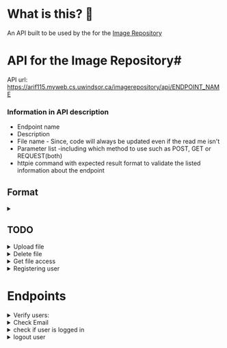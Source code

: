 # What is this? 🤔

An API built to be used by the for the [Image Repository](https://abdullaharif.tech/imagerepository/)

# API for the Image Repository#

API url: https://arif115.myweb.cs.uwindsor.ca/imagerepository/api/ENDPOINT_NAME

### Information in API description ###

* Endpoint name
* Description
* File name - Since, code will always be updated even if the read me isn't
* Parameter list -including which method to use such as POST, GET or REQUEST(both)
* httpie command with expected result format to validate the listed information about the endpoint

## Format ##

<details>
<summary> </summary>

    1. Description: 
    2. fileName.php --> /api/fileName
    3. Parameter list:
    4. httpie command:

</details>

## TODO ##

<!-- First we get the deletion and upload working without any encryption then we add in the encryption after  -->
<details>
<summary>Upload file </summary>

    1. Description:  A logged in user should be able to upload a file securely. The policy will allows the user to control who can see their file. 
    2. fileManagement/upload.php --> /api/fileManagement/upload
    3. Parameter list: filePath(Optional), fileName, file, policy
        If no filePath is passed in, we will assume the fill will be in the users roots directory 
    4. httpie command:

</details>

<details>
<summary>Delete file </summary>

    1. Description:  A logged in user should be able to delete any files they uploaded.
    2. fileManagement/delete.php --> /api/fileManagement/delete
    3. Parameter list: filePath(Optional), fileName
        If no filePath is passed in, we will assume the fill will be in the users roots directory 
    4. httpie command:

</details>

<details>

<summary>Get file access </summary>

    1. Description:  The system return back the description and name of the types of access the system support. This includes public access which means anyone can see the file and private access which means only the uploader can see the file.
    2. fileManagement/getFileAccess.php --> /api/fileManagement/getFileAccess
    3. Parameter list: 
    4. httpie command:

</details>

<!-- <summary>Search File </summary>

    1. Description: Allow the user to search for files by different attributes such as image tags, file name or uploader. Can be used to show the user their own files as well
    2. fileManagement/search.php -> /api/fileManagement/search
    3. Parameter list: searchType, keyword
    4. httpie command:
</details>
 -->
<details>
<summary> Registering user </summary>

    1. Description: Users can register for their own account
    2. userManagement/addUser.php --> /api/userManagement/addUsers
    3. Parameter list:
        Accepts POST variable: fname, lname, userType, username, password   
    4. httpie command:
        http --session=/tmp/session.json --form POST https://arif115.myweb.cs.uwindsor.ca/imagerepository/api/userManagement/addUser username='shopifyAccount' password='ruby in rails'  fname='Tobias' lname='Lutke'

</details>

# Endpoints #

<details>
<summary> Verify users: </summary>

    1. Description: Log the user in and then store the cookie
    2. verifyUser.php  --> /api/verifyUser
    3. Parameter list:
        Accepts POST variable:  username, password, userType(optional)
        userType (valid values): admin, user(default)
    4. httpie command:
        http --session=/tmp/session.json --form POST https://arif115.myweb.cs.uwindsor.ca/imagerepository/api/verifyUser username='abdullah' password='imageRepo' userType='user'
    5. The point of having an admin to have a special user that to things like generate keys for the system

</details>

<details>
<summary> Check Email </summary>

    1. Description: Check if email is in database
    2. userManagement/checkEmail.php  --> /api/userManagement/checkEmail
    3. Parameter list: 
         Accepts POST variable: email
    4. httpie command:
        http --session=/tmp/session.json --form POST https://arif115.myweb.cs.uwindsor.ca/imagerepository/api/userManagement/checkEmail email='shopify@hogwarts.com'

</details>

<details>
<summary> check if user is logged in</summary>

    1. Description: returns true if user is logged in and false if they are not 
    2. user/isLoggedIn.php --> /api/user/isLoggedIn
    3. Parameter list:
    4. httpie command: 
         http --session=/tmp/session.json --form POST https://arif115.myweb.cs.uwindsor.ca/imagerepository/api/user/isLoggedIn

</details>

<details>
<summary> logout user</summary>

    1. Description: Logout the user
    2. user/logout.php --> /api/user/logout
    3. Parameter list:
    4. httpie command: 
         http --session=/tmp/session.json --form POST https://arif115.myweb.cs.uwindsor.ca/imagerepository/api/user/logout

</details>
